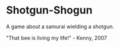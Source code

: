 # Shotgun-Shogun
A game about a samurai wielding a shotgun.

"That bee is living my life!" - Kenny, 2007
